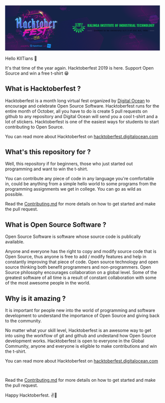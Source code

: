 ![](images/hacktoberfest-header.png)


Hello KIITians 👋

It's that time of the year again. Hacktoberfest 2019 is here. Support Open Source and win a free t-shirt 😁

## What is Hacktoberfest ?

Hacktoberfest is a month long virtual fest organized by [Digital Ocean](https://www.digitalocean.com/) to encourage and celebrate Open Source Software.
Hacktoberfest runs for the entire month of October, all you have to do is create 5 pull requests on github to any repository
and Digital Ocean will send you a cool t-shirt and a lot of stickers. 
Hacktoberfest is one of the easiest ways for students to start contributing to Open Source.

You can read more about Hacktoberfest on [hacktoberfest.digitalocean.com](https://hacktoberfest.digitalocean.com/)

## What's this repository for ?

Well, this repository if for beginners, those who just started out programming and want to win the t-shirt. 

You can contribute any piece of code in any language you're comfortable in, could be anything from a 
simple hello world to some programs from the programming assignments we get in college. You can go as wild as possible.


Read the [Contributing.md](CONTRIBUTING.md) for more details on how to get started and make the pull request. 


## What is Open Source Software ?

Open Source Software is software whose source code is publically available. 


Anyone and everyone has the right to copy and modify source code that is Open Source, thus anyone is free to add / modify features
and help in constantly improving that piece of code.
Open source technology and open source thinking both benefit programmers and non-programmers.
Open Source philosophy encourages collaboration on a global level. Some of the greatest software of all time is a result of
constant collaboration with some of the most awesome people in the world. 


## Why is it amazing ?

It is important for people new into the world of programming and software development to understand the importance 
of Open Source and giving back to the community. 

No matter what your skill level, Hacktoberfest is an awesome way to get into using the workflow of git and github and undestand how Open Source development works. 
Hacktoberfest is open to everyone in the Global Community, anyone and everyone is eligible to make contributions and win the t-shirt.

You can read more about Hacktoberfest on [hacktoberfest.digitalocean.com](https://hacktoberfest.digitalocean.com/)



<br>

Read the [Contributing.md](CONTRIBUTING.md) for more details on how to get started and make the pull request. 

Happy Hacktoberfest. ✌️🥳
